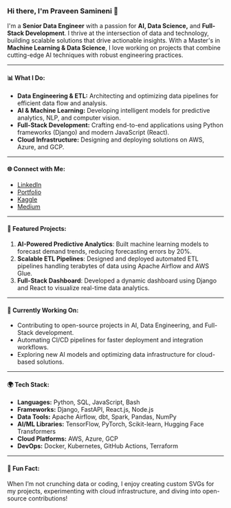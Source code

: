 ### Hi there, I'm Praveen Samineni 👋

I'm a **Senior Data Engineer** with a passion for **AI, Data Science,** and **Full-Stack Development**. I thrive at the intersection of data and technology, building scalable solutions that drive actionable insights. With a Master's in **Machine Learning & Data Science**, I love working on projects that combine cutting-edge AI techniques with robust engineering practices.

---

#### 📊 What I Do:

- **Data Engineering & ETL:** Architecting and optimizing data pipelines for efficient data flow and analysis.
- **AI & Machine Learning:** Developing intelligent models for predictive analytics, NLP, and computer vision.
- **Full-Stack Development:** Crafting end-to-end applications using Python frameworks (Django) and modern JavaScript (React).
- **Cloud Infrastructure:** Designing and deploying solutions on AWS, Azure, and GCP.

---

#### 🌐 Connect with Me:

- [LinkedIn](https://www.linkedin.com/in/praveensamineni)
- [Portfolio](https://praveensamineni94.github.io)
- [Kaggle](https://www.kaggle.com/praveensamineni)
- [Medium](https://medium.com/@praveensamineni)

---

#### 🎨 Featured Projects:

1. **AI-Powered Predictive Analytics**: Built machine learning models to forecast demand trends, reducing forecasting errors by 20%.
2. **Scalable ETL Pipelines**: Designed and deployed automated ETL pipelines handling terabytes of data using Apache Airflow and AWS Glue.
3. **Full-Stack Dashboard**: Developed a dynamic dashboard using Django and React to visualize real-time data analytics.

---

#### 🚀 Currently Working On:

- Contributing to open-source projects in AI, Data Engineering, and Full-Stack development.
- Automating CI/CD pipelines for faster deployment and integration workflows.
- Exploring new AI models and optimizing data infrastructure for cloud-based solutions.

---

#### 🌍 Tech Stack:

- **Languages:** Python, SQL, JavaScript, Bash
- **Frameworks:** Django, FastAPI, React.js, Node.js
- **Data Tools:** Apache Airflow, dbt, Spark, Pandas, NumPy
- **AI/ML Libraries:** TensorFlow, PyTorch, Scikit-learn, Hugging Face Transformers
- **Cloud Platforms:** AWS, Azure, GCP
- **DevOps:** Docker, Kubernetes, GitHub Actions, Terraform

---

#### 🌟 Fun Fact:
When I’m not crunching data or coding, I enjoy creating custom SVGs for my projects, experimenting with cloud infrastructure, and diving into open-source contributions!
